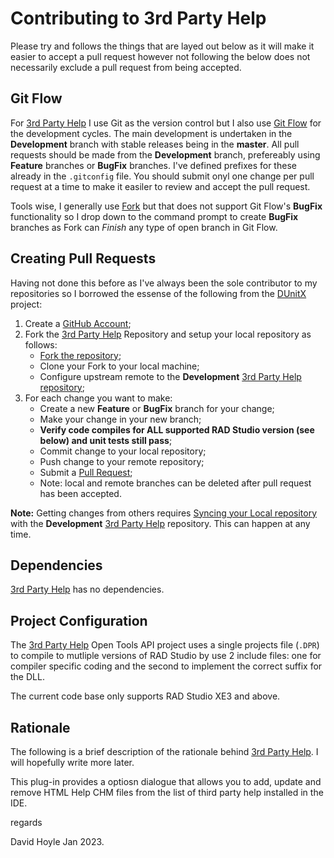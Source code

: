 # Contributing to 3rd Party Help

Please try and follows the things that are layed out below as it will make it easier to accept a pull
request however not following the below does not necessarily exclude a pull request from being accepted.

## Git Flow

For [3rd Party Help](https://github.com/DGH2112/3rd-Party-IDE-Help) I use Git as the version control but
I also use [Git Flow](https://www.atlassian.com/git/tutorials/comparing-workflows/gitflow-workflow) for
the development cycles. The main development is undertaken in the **Development** branch with stable
releases being in the **master**. All pull requests should be made from the **Development** branch,
prefereably using **Feature** branches or **BugFix** branches. I've defined prefixes for these already
in the `.gitconfig` file. You should submit onyl one change per pull request at a time to make it easiler
to review and accept the pull request.

Tools wise, I generally use [Fork](https://fork.dev/) but that does not support Git Flow's **BugFix**
functionality so I drop down to the command prompt to create **BugFix** branches as Fork can _Finish_ any
type of open branch in Git Flow.

## Creating Pull Requests

Having not done this before as I've always been the sole contributor to my repositories so I borrowed the
essense of the following from the [DUnitX](https://github.com/VSoftTechnologies/DUnitX) project:

1. Create a [GitHub Account](https://github.com/join);
2. Fork the [3rd Party Help](https://github.com/DGH2112/3rd-Party-IDE-Help)
   Repository and setup your local repository as follows:
     * [Fork the repository](https://help.github.com/articles/fork-a-repo);
     * Clone your Fork to your local machine;
     * Configure upstream remote to the **Development**
       [3rd Party Help](https://github.com/DGH2112/3rd-Party-IDE-Help)
       [repository](https://github.com/DGH2112/3rd-Party-IDE-Help);
3. For each change you want to make:
     * Create a new **Feature** or **BugFix** branch for your change;
     * Make your change in your new branch;
     * **Verify code compiles for ALL supported RAD Studio version (see below) and unit tests still pass**;
     * Commit change to your local repository;
     * Push change to your remote repository;
     * Submit a [Pull Request](https://help.github.com/articles/using-pull-requests);
     * Note: local and remote branches can be deleted after pull request has been accepted.

**Note:** Getting changes from others requires
[Syncing your Local repository](https://help.github.com/articles/syncing-a-fork) with the **Development**
[3rd Party Help](https://github.com/DGH2112/3rd-Party-IDE-Help) repository. This can happen at any time.

## Dependencies

[3rd Party Help](https://github.com/DGH2112/3rd-Party-IDE-Help) has no dependencies.

## Project Configuration

The [3rd Party Help](https://github.com/DGH2112/3rd-Party-IDE-Help) Open Tools API project uses a single
projects file (`.DPR`) to compile to mutliple versions of RAD Studio by use 2 include files: one for
compiler specific coding and the second to implement the correct suffix for the DLL.

The current code base only supports RAD Studio XE3 and above.

## Rationale

The following is a brief description of the rationale behind
[3rd Party Help](https://github.com/DGH2112/3rd-Party-IDE-Help). I will hopefully write more later.

This plug-in provides a optiosn dialogue that allows you to add, update and remove HTML Help CHM files
from the list of third party help installed in the IDE.

regards

David Hoyle Jan 2023.

